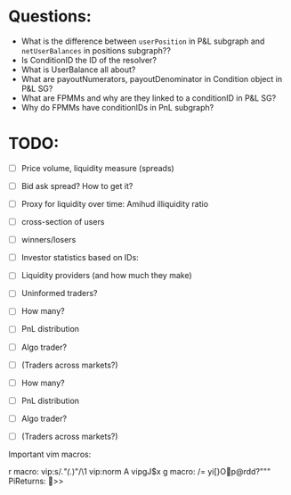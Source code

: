 

# Questions:

- What is the difference between `userPosition` in P\&L subgraph and `netUserBalances` in positions subgraph??
- Is ConditionID the ID of the resolver?
- What is UserBalance all about?
- What are payoutNumerators, payoutDenominator in Condition object in P&L SG?
- What are FPMMs and why are they linked to a conditionID in P&L SG?
- Why do FPMMs have conditionIDs in PnL subgraph?


# TODO:
- [ ] Price volume, liquidity measure (spreads)
- [ ] Bid ask spread? How to get it?
- [ ] Proxy for liquidity over time: Amihud illiquidity ratio

- [ ] cross-section of users
- [ ] winners/losers

- [ ] Investor statistics based on IDs:
- [ ] Liquidity providers (and how much they make)
- [ ] Uninformed traders?
- [ ] How many?
- [ ] PnL distribution
- [ ] Algo trader?
- [ ] (Traders across markets?)


- [ ] How many?
- [ ] PnL distribution
- [ ] Algo trader?
- [ ] (Traders across markets?)


Important vim macros:

r macro:
vip:s/.*"\(.*\)"/\1vip:norm A vipgJ$x
g macro:
/=yi[}Op@rdd?"""PiReturns: >>

